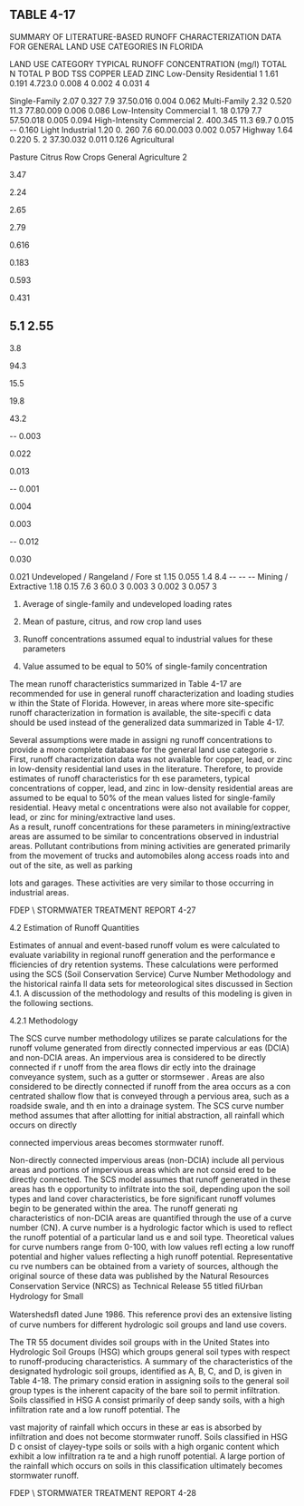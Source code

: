## TABLE  4-17 
 
SUMMARY  OF  LITERATURE-BASED  RUNOFF 
CHARACTERIZATION  DATA  FOR  GENERAL  LAND 
USE  CATEGORIES  IN  FLORIDA
 
 
LAND  USE 
CATEGORY 
TYPICAL  RUNOFF  CONCENTRATION  (mg/l) 
TOTAL  N 
TOTAL  P 
BOD 
TSS 
COPPER 
LEAD 
ZINC 
Low-Density Residential
1
 1.61 0.191 4.723.0 0.008
4
 0.002
4
 0.031
4
 
Single-Family 2.07 0.327 
7.9 37.50.016 0.004 0.062 
Multi-Family 2.32 0.520 
11.3 77.80.009 0.006 0.086 
Low-Intensity Commercial 1.
18 0.179 7.7 57.50.018 0.005 0.094 
High-Intensity Commercial 2.
400.345 11.3 69.7 0.015 -- 0.160 
Light Industrial 1.20 0.
260 7.6 60.00.003 0.002 0.057 
Highway 1.64 0.220 5.
2 37.30.032 0.011 0.126 
Agricultural
 
Pasture 
Citrus 
Row Crops 
General Agriculture
2
 
 
3.47 

2.24 

2.65 

2.79 
 
0.616 

0.183 

0.593 

0.431 
 
5.1 
2.55 
-- 
3.8 
 
94.3 

15.5 

19.8 

43.2 
 
-- 
0.003 

0.022 

0.013 
 
-- 
0.001 

0.004 

0.003 
 
-- 
0.012 

0.030 

0.021 
Undeveloped / Rangeland / Fore
st 1.15 0.055 1.4 8.4 -- -- -- 
Mining / Extractive 1.18 0.15 7.6
3
 60.0
3
 0.003
3
 0.002
3
 0.057
3
 
 
1.  Average of single-family
 and undeveloped loading rates 
2.  Mean of pasture, citrus, and row crop land uses 

3.  Runoff concentrations assumed equal to
 industrial values for these parameters 
4.  Value assumed to be equal to 
50% of single-family concentration 
 
 
 
 The mean runoff characteristics summarized 
in Table 4-17 are recommended for use in 
general runoff characterization and loading studies w
ithin the State of Florida.  However, in areas 
where more site-specific runoff characterization in
formation is available, the site-specifi c data 
should be used instead of the generalized data summarized in Table 4-17. 

  

 

 Several assumptions were made in assigni
ng runoff concentrations to provide a more 
complete database for the general land use categorie
s.  First, runoff characterization data was not 
available for copper, lead, or zinc in low-density 
residential land uses in the literature.  Therefore, 
to provide estimates of runoff characteristics for th
ese parameters, typical concentrations of copper, 
lead, and zinc in low-density residential areas are 
assumed to be equal to 50% of the mean values 
listed for single-family residential.  Heavy metal c
oncentrations were also not available for copper, 
lead, or zinc for mining/extractive land uses.  
As a result, runoff concentrations for these 
parameters in mining/extractive areas are assumed 
to be similar to concentrations observed in 
industrial areas.  Pollutant contributions from 
mining activities are generated primarily from the 
movement of trucks and automobiles along access roads into and out of the site, as well as parking 

lots and garages.  These activities are very similar to those occurring in industrial areas. 

FDEP \ STORMWATER  TREATMENT  REPORT 
4-27 
 
 
4.2  Estimation of Runoff Quantities
 
 
 Estimates of annual and event-based runoff volum
es were calculated to evaluate variability 
in regional runoff generation and the performance e
fficiencies of dry retention systems.  These 
calculations were performed using the SCS 
(Soil Conservation Service) Curve Number 
Methodology and the historical rainfa
ll data sets for meteorological sites discussed in Section 4.1. 
A discussion of the methodology and results of this modeling is given in the following sections. 

 

 
4.2.1 Methodology
 
 
 The SCS curve number methodology utilizes se
parate calculations for the runoff volume 
generated from directly connected impervious ar
eas (DCIA) and non-DCIA areas.  An impervious 
area is considered to be directly connected if r
unoff from the area flows dir
ectly into the drainage 
conveyance system, such as a gutter or stormsewer
.  Areas are also considered to be directly 
connected if runoff from the area occurs as a con
centrated shallow flow that is conveyed through a 
pervious area, such as a roadside swale, and th
en into a drainage system.  The SCS curve number 
method assumes that after allotting for initial abstraction, all rainfall which occurs on directly 

connected impervious areas becomes stormwater runoff. 

 

 Non-directly connected impervious areas 
(non-DCIA) include all pervious areas and 
portions of impervious areas which are not consid
ered to be directly connected.  The SCS model 
assumes that runoff generated in these areas has th
e opportunity to infiltrate into the soil, depending 
upon the soil types and land cover characteristics, be
fore significant runoff volumes begin to be 
generated within the area.  The runoff generati
ng characteristics of non-DCIA areas are quantified 
through the use of a curve number (CN).  A curve 
number is a hydrologic factor which is used to 
reflect the runoff potential of a particular land us
e and soil type.  Theoretical values for curve 
numbers range from 0-100, with low values refl
ecting a low runoff potential and higher values 
reflecting a high runoff potential.  Representative cu
rve numbers can be obtained from a variety of 
sources,  although  the  original  source  of  these 
 data  was  published  by  the  Natural  Resources 
Conservation Service (NRCS) as Technical Release 55 titled ﬁUrban Hydrology for Small 

Watershedsﬂ dated June 1986.  This reference provi
des an extensive listing of curve numbers for 
different hydrologic soil groups and land use covers. 

 

 The TR 55 document divides soil groups with
in the United States into Hydrologic Soil 
Groups (HSG) which groups general soil types with 
respect to runoff-producing characteristics.  A 
summary of the characteristics of the designated 
hydrologic soil groups, identified as A, B, C, and 
D, is given in Table 4-18.   The primary consid
eration in assigning soils to the general soil group 
types is the inherent capacity of the bare soil to
 permit infiltration.  Soils classified in HSG A 
consist primarily of deep sandy soils, with a high infiltration rate and a low runoff potential.  The 

vast majority of rainfall which occurs in these ar
eas is absorbed by infiltration and does not become 
stormwater runoff.  Soils classified in HSG D c
onsist of clayey-type soils or soils with a high 
organic content which exhibit a low infiltration ra
te and a high runoff potential.  A large portion of 
the rainfall which occurs on soils in this classification ultimately becomes stormwater runoff.   

 

FDEP \ STORMWATER  TREATMENT  REPORT 
4-28
